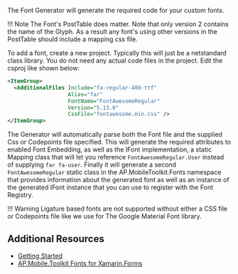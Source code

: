 The Font Generator will generate the required code for your custom fonts.

!!! Note
    The Font's PostTable does matter. Note that only version 2 contains the name of the Glyph. As a result any font's using other versions in the PostTable should include a mapping css file.

To add a font, create a new project. Typically this will just be a netstandard class library. You do not need any actual code files in the project. Edit the csproj like shown below:

```xml
<ItemGroup>
  <AdditionalFiles Include="fa-regular-400-ttf" 
                   Alias="far" 
                   FontName="FontAwesomeRegular" 
                   Version="5.13.0" 
                   CssFile="fontawesome.min.css" />
</ItemGroup>
```

The Generator will automatically parse both the Font file and the supplied Css or Codepoints file specified. This will generate the required attributes to enabled Font Embedding, as well as the IFont implementation, a static Mapping class that will let you reference `FontAwesomeRegular.User` instead of supplying `far fa-user`. Finally it will generate a second `FontAwesomeRegular` static class in the AP.MobileToolkit.Fonts namespace that provides information about the generated font as well as an instance of the generated IFont instance that you can use to register with the Font Registry.

!!! Warning
    Ligature based fonts are not supported without either a CSS file or Codepoints file like we use for The Google Material Font library.

## Additional Resources

- [Getting Started](index.md)
- [AP.Mobile.Toolkit Fonts for Xamarin.Forms](../forms/fonts/index.md)
